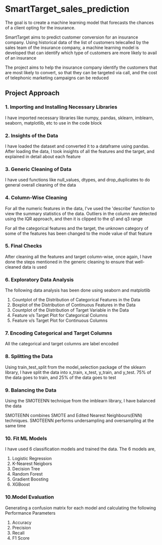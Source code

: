 # SmartTarget_sales_prediction
The goal is to create a machine learning model that forecasts the chances of a client opting for the insurance. 

SmartTarget aims to predict customer conversion for an insurance company. Using historical data of the list of customers telecalled by the sales team of the insurance company, a machine learning model is developed that can identify which type of customers are more likely to avail of an insurance

The project aims to help the insurance company identify the customers that are most likely to convert, so that they can be targeted via call, and the cost of telephonic marketing campaigns can be reduced




## Project Approach

### 1. Importing and Installing Necessary Libraries
I have imported necessary libraries like numpy, pandas, sklearn, imblearn, seaborn, matplotlib, etc to use in the code block

### 2. Insights of the Data
I have loaded the dataset and converted it to a dataframe using pandas. After loading the data, I took insights of all the features and the target, and explained in detail about each feature

### 3. Generic Cleaning of Data
I have used functions like null_values, dtypes, and drop_duplicates to do general overall cleaning of the data

### 4. Column-Wise Cleaning 
For all the numeric features in the data, I've used the 'describe' function to view the summary statistics of the data. Outliers in the column are detected using the IQR approach, and then it is clipped to the q1 and q3 range  

For all the categorical features and the target, the unknown category of some of the features has been changed to the mode value of that feature

### 5. Final Checks
After cleaning all the features and target column-wise, once again, I have done the steps mentioned in the generic cleaning to ensure that well-cleaned data is used

### 6. Exploratory Data Analysis
The following data analysis has been done using seaborn and matplotlib

1. Countplot of the Distribution of Categorical Features in the Data
2. Boxplot of the Distribution of Continuous Features in the Data
3. Countplot of the Distribution of Target Variable in the Data
4. Feature v/s Target Plot for Categorical Columns
5. Feature v/s Target Plot for Continuous Columns


### 7. Encoding Categorical and Target Columns
All the categorical and target columns are label encoded


### 8. Splitting the Data
Using train_test_split from the model_selection package of the sklearn library, I have split the data into x_train, x_test, y_train, and y_test. 75% of the data goes to train, and 25% of the data goes to test

### 9. Balancing the Data
Using the  SMOTEENN technique from the imblearn library, I have balanced the data 

SMOTEENN combines SMOTE and Edited Nearest Neighbours(ENN) techniques. SMOTEENN performs undersampling and oversampling at the same time

### 10. Fit ML Models
I have used 6 classification models and trained the data. The 6 models are,

1. Logistic Regression
2. K-Nearest Neigbors
3. Decision Tree
4. Random Forest
5. Gradient Boosting
6. XGBoost


### 10.Model Evaluation
Generating a confusion matrix for each model and calculating the following Performance Parameters
1. Accuracy
2. Precision
3. Recall
4. F1 Score




